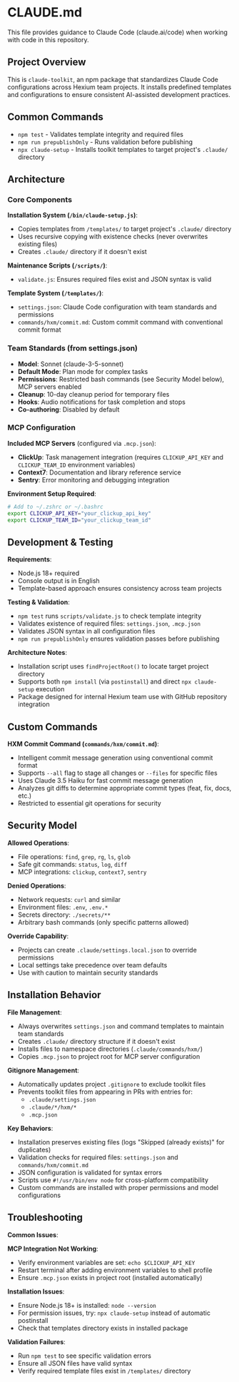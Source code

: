 # CLAUDE.md

This file provides guidance to Claude Code (claude.ai/code) when working with code in this repository.

## Project Overview

This is `claude-toolkit`, an npm package that standardizes Claude Code configurations across Hexium team projects. It installs predefined templates and configurations to ensure consistent AI-assisted development practices.

## Common Commands

- `npm test` - Validates template integrity and required files
- `npm run prepublishOnly` - Runs validation before publishing
- `npx claude-setup` - Installs toolkit templates to target project's `.claude/` directory

## Architecture

### Core Components

**Installation System (`/bin/claude-setup.js`)**:

- Copies templates from `/templates/` to target project's `.claude/` directory
- Uses recursive copying with existence checks (never overwrites existing files)
- Creates `.claude/` directory if it doesn't exist

**Maintenance Scripts (`/scripts/`)**:

- `validate.js`: Ensures required files exist and JSON syntax is valid

**Template System (`/templates/`)**:

- `settings.json`: Claude Code configuration with team standards and permissions
- `commands/hxm/commit.md`: Custom commit command with conventional commit format

### Team Standards (from settings.json)

- **Model**: Sonnet (claude-3-5-sonnet)
- **Default Mode**: Plan mode for complex tasks
- **Permissions**: Restricted bash commands (see Security Model below), MCP servers enabled
- **Cleanup**: 10-day cleanup period for temporary files
- **Hooks**: Audio notifications for task completion and stops
- **Co-authoring**: Disabled by default

### MCP Configuration

**Included MCP Servers** (configured via `.mcp.json`):

- **ClickUp**: Task management integration (requires `CLICKUP_API_KEY` and `CLICKUP_TEAM_ID` environment variables)
- **Context7**: Documentation and library reference service
- **Sentry**: Error monitoring and debugging integration

**Environment Setup Required**:

```bash
# Add to ~/.zshrc or ~/.bashrc
export CLICKUP_API_KEY="your_clickup_api_key"
export CLICKUP_TEAM_ID="your_clickup_team_id"
```

## Development & Testing

**Requirements**:

- Node.js 18+ required
- Console output is in English
- Template-based approach ensures consistency across team projects

**Testing & Validation**:

- `npm test` runs `scripts/validate.js` to check template integrity
- Validates existence of required files: `settings.json`, `.mcp.json`
- Validates JSON syntax in all configuration files
- `npm run prepublishOnly` ensures validation passes before publishing

**Architecture Notes**:

- Installation script uses `findProjectRoot()` to locate target project directory
- Supports both `npm install` (via `postinstall`) and direct `npx claude-setup` execution
- Package designed for internal Hexium team use with GitHub repository integration

## Custom Commands

**HXM Commit Command (`commands/hxm/commit.md`)**:

- Intelligent commit message generation using conventional commit format
- Supports `--all` flag to stage all changes or `--files` for specific files
- Uses Claude 3.5 Haiku for fast commit message generation
- Analyzes git diffs to determine appropriate commit types (feat, fix, docs, etc.)
- Restricted to essential git operations for security

## Security Model

**Allowed Operations**:

- File operations: `find`, `grep`, `rg`, `ls`, `glob`
- Safe git commands: `status`, `log`, `diff`
- MCP integrations: `clickup`, `context7`, `sentry`

**Denied Operations**:

- Network requests: `curl` and similar
- Environment files: `.env`, `.env.*`
- Secrets directory: `./secrets/**`
- Arbitrary bash commands (only specific patterns allowed)

**Override Capability**:

- Projects can create `.claude/settings.local.json` to override permissions
- Local settings take precedence over team defaults
- Use with caution to maintain security standards

## Installation Behavior

**File Management**:

- Always overwrites `settings.json` and command templates to maintain team standards
- Creates `.claude/` directory structure if it doesn't exist
- Installs files to namespace directories (`.claude/commands/hxm/`)
- Copies `.mcp.json` to project root for MCP server configuration

**Gitignore Management**:

- Automatically updates project `.gitignore` to exclude toolkit files
- Prevents toolkit files from appearing in PRs with entries for:
  - `.claude/settings.json`
  - `.claude/*/hxm/*`
  - `.mcp.json`

**Key Behaviors**:

- Installation preserves existing files (logs "Skipped (already exists)" for duplicates)
- Validation checks for required files: `settings.json` and `commands/hxm/commit.md`
- JSON configuration is validated for syntax errors
- Scripts use `#!/usr/bin/env node` for cross-platform compatibility
- Custom commands are installed with proper permissions and model configurations

## Troubleshooting

**Common Issues**:

**MCP Integration Not Working**:

- Verify environment variables are set: `echo $CLICKUP_API_KEY`
- Restart terminal after adding environment variables to shell profile
- Ensure `.mcp.json` exists in project root (installed automatically)

**Installation Issues**:

- Ensure Node.js 18+ is installed: `node --version`
- For permission issues, try: `npx claude-setup` instead of automatic postinstall
- Check that templates directory exists in installed package

**Validation Failures**:

- Run `npm test` to see specific validation errors
- Ensure all JSON files have valid syntax
- Verify required template files exist in `/templates/` directory
